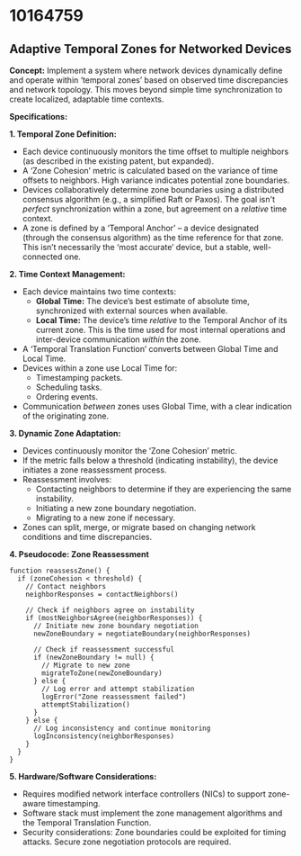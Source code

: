 # 10164759

## Adaptive Temporal Zones for Networked Devices

**Concept:** Implement a system where network devices dynamically define and operate within ‘temporal zones’ based on observed time discrepancies and network topology. This moves beyond simple time synchronization to create localized, adaptable time contexts.

**Specifications:**

**1. Temporal Zone Definition:**

*   Each device continuously monitors the time offset to multiple neighbors (as described in the existing patent, but expanded).
*   A ‘Zone Cohesion’ metric is calculated based on the variance of time offsets to neighbors. High variance indicates potential zone boundaries.
*   Devices collaboratively determine zone boundaries using a distributed consensus algorithm (e.g., a simplified Raft or Paxos). The goal isn't *perfect* synchronization within a zone, but agreement on a *relative* time context.
*   A zone is defined by a ‘Temporal Anchor’ – a device designated (through the consensus algorithm) as the time reference for that zone. This isn’t necessarily the ‘most accurate’ device, but a stable, well-connected one.

**2. Time Context Management:**

*   Each device maintains two time contexts:
    *   **Global Time:** The device’s best estimate of absolute time, synchronized with external sources when available.
    *   **Local Time:**  The device’s time *relative* to the Temporal Anchor of its current zone. This is the time used for most internal operations and inter-device communication *within* the zone.
*   A ‘Temporal Translation Function’ converts between Global Time and Local Time.
*   Devices within a zone use Local Time for:
    *   Timestamping packets.
    *   Scheduling tasks.
    *   Ordering events.
*   Communication *between* zones uses Global Time, with a clear indication of the originating zone.

**3. Dynamic Zone Adaptation:**

*   Devices continuously monitor the ‘Zone Cohesion’ metric.
*   If the metric falls below a threshold (indicating instability), the device initiates a zone reassessment process.
*   Reassessment involves:
    *   Contacting neighbors to determine if they are experiencing the same instability.
    *   Initiating a new zone boundary negotiation.
    *   Migrating to a new zone if necessary.
*   Zones can split, merge, or migrate based on changing network conditions and time discrepancies.

**4.  Pseudocode: Zone Reassessment**

```
function reassessZone() {
  if (zoneCohesion < threshold) {
    // Contact neighbors
    neighborResponses = contactNeighbors()

    // Check if neighbors agree on instability
    if (mostNeighborsAgree(neighborResponses)) {
      // Initiate new zone boundary negotiation
      newZoneBoundary = negotiateBoundary(neighborResponses)

      // Check if reassessment successful
      if (newZoneBoundary != null) {
        // Migrate to new zone
        migrateToZone(newZoneBoundary)
      } else {
        // Log error and attempt stabilization
        logError("Zone reassessment failed")
        attemptStabilization()
      }
    } else {
      // Log inconsistency and continue monitoring
      logInconsistency(neighborResponses)
    }
  }
}
```

**5. Hardware/Software Considerations:**

*   Requires modified network interface controllers (NICs) to support zone-aware timestamping.
*   Software stack must implement the zone management algorithms and the Temporal Translation Function.
*   Security considerations: Zone boundaries could be exploited for timing attacks. Secure zone negotiation protocols are required.